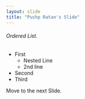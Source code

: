 ```yaml
---
layout: slide
title: "Pushp Ratan's Slide"
---
```

###### Ordered List.
- First
    - Nested Line
    - 2nd line
- Second
- Third  

Move to the next Slide.
